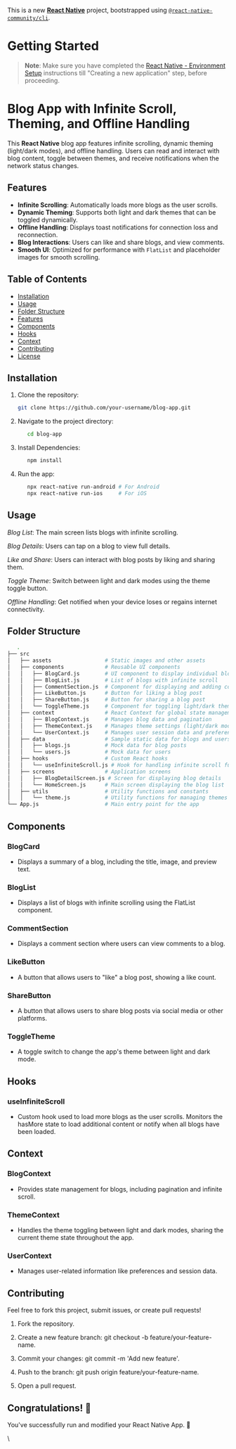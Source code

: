 This is a new [**React Native**](https://reactnative.dev) project, bootstrapped using [`@react-native-community/cli`](https://github.com/react-native-community/cli).

# Getting Started

>**Note**: Make sure you have completed the [React Native - Environment Setup](https://reactnative.dev/docs/environment-setup) instructions till "Creating a new application" step, before proceeding.

# Blog App with Infinite Scroll, Theming, and Offline Handling

This **React Native** blog app features infinite scrolling, dynamic theming (light/dark modes), and offline handling. Users can read and interact with blog content, toggle between themes, and receive notifications when the network status changes.

## Features

- **Infinite Scrolling**: Automatically loads more blogs as the user scrolls.
- **Dynamic Theming**: Supports both light and dark themes that can be toggled dynamically.
- **Offline Handling**: Displays toast notifications for connection loss and reconnection.
- **Blog Interactions**: Users can like and share blogs, and view comments.
- **Smooth UI**: Optimized for performance with `FlatList` and placeholder images for smooth scrolling.

## Table of Contents

- [Installation](#installation)
- [Usage](#usage)
- [Folder Structure](#folder-structure)
- [Features](#features)
- [Components](#components)
- [Hooks](#hooks)
- [Context](#context)
- [Contributing](#contributing)
- [License](#license)

## Installation

1. Clone the repository:

   ```bash
   git clone https://github.com/your-username/blog-app.git

2. Navigate to the project directory:

   ```bash
      cd blog-app
   ```
3. Install Dependencies:

   ```bash
      npm install
   ```
4. Run the app:
   ```bash
      npx react-native run-android # For Android
      npx react-native run-ios     # For iOS

## Usage

 *Blog List*: The main screen lists blogs with infinite scrolling.

 *Blog Details*: Users can tap on a blog to view full details.

 *Like and Share*: Users can interact with blog posts by liking and sharing them.

 *Toggle Theme*: Switch between light and dark modes using the theme toggle button.

 *Offline Handling*: Get notified when your device loses or regains internet connectivity.


## Folder Structure
   ```bash
      .
├── src
│   ├── assets                 # Static images and other assets
│   ├── components             # Reusable UI components
│   │   ├── BlogCard.js        # UI component to display individual blog info
│   │   ├── BlogList.js        # List of blogs with infinite scroll
│   │   ├── CommentSection.js  # Component for displaying and adding comments
│   │   ├── LikeButton.js      # Button for liking a blog post
│   │   ├── ShareButton.js     # Button for sharing a blog post
│   │   └── ToggleTheme.js     # Component for toggling light/dark themes
│   ├── context                # React Context for global state management
│   │   ├── BlogContext.js     # Manages blog data and pagination
│   │   ├── ThemeContext.js    # Manages theme settings (light/dark mode)
│   │   └── UserContext.js     # Manages user session data and preferences
│   ├── data                   # Sample static data for blogs and users
│   │   ├── blogs.js           # Mock data for blog posts
│   │   └── users.js           # Mock data for users
│   ├── hooks                  # Custom React hooks
│   │   └── useInfiniteScroll.js # Hook for handling infinite scroll functionality
│   ├── screens                # Application screens
│   │   ├── BlogDetailScreen.js # Screen for displaying blog details
│   │   └── HomeScreen.js      # Main screen displaying the blog list
│   ├── utils                  # Utility functions and constants
│   │   └── theme.js           # Utility functions for managing themes
└── App.js                     # Main entry point for the app
   ```
Components
----------

### BlogCard

*   Displays a summary of a blog, including the title, image, and preview text.
    

### BlogList

*   Displays a list of blogs with infinite scrolling using the FlatList component.
    

### CommentSection

*   Displays a comment section where users can view comments to a blog.
    

### LikeButton

*   A button that allows users to "like" a blog post, showing a like count.
    

### ShareButton

*   A button that allows users to share blog posts via social media or other platforms.
    

### ToggleTheme

*   A toggle switch to change the app's theme between light and dark mode.
    

Hooks
-----

### useInfiniteScroll

*   Custom hook used to load more blogs as the user scrolls. Monitors the hasMore state to load additional content or notify when all blogs have been loaded.
    

Context
-------

### BlogContext

*   Provides state management for blogs, including pagination and infinite scroll.
    

### ThemeContext

*   Handles the theme toggling between light and dark modes, sharing the current theme state throughout the app.
    

### UserContext

*   Manages user-related information like preferences and session data.
    

Contributing
------------

Feel free to fork this project, submit issues, or create pull requests!

1.  Fork the repository.
    
2.  Create a new feature branch: git checkout -b feature/your-feature-name.
    
3.  Commit your changes: git commit -m 'Add new feature'.
    
4.  Push to the branch: git push origin feature/your-feature-name.
    
5.  Open a pull request.




## Congratulations! :tada:

You've successfully run and modified your React Native App. :partying_face:

\
